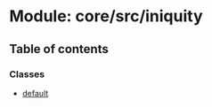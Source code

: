 # Module: core/src/iniquity

## Table of contents

### Classes

- [default](../wiki/core.src.iniquity.default)

